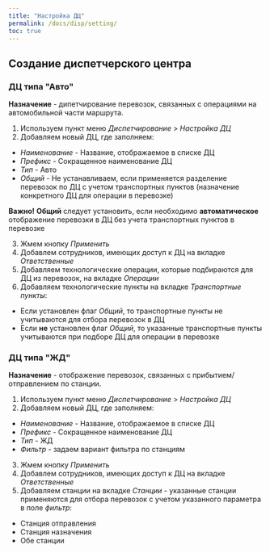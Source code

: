 ```yaml
---
title: "Настройка ДЦ"
permalink: /docs/disp/setting/
toc: true
---
```


## Создание диспетчерского центра

### ДЦ типа "Авто"
**Назначение** - дипетчирование перевозок, связанных с операциями на автомобильной части маршрута.

1.  Используем пункт меню *Диспетчирование* > *Настройка ДЦ*
2.  Добавляем новый ДЦ, где заполняем:
-   *Наименование* - Название, отображаемое в списке ДЦ
-   *Префикс* - Сокращенное наименование ДЦ
-   *Тип* - Авто
-   *Общий* - Не устанавливаем, если применяется разделение перевозок по ДЦ с учетом транспортных пунктов (назначение конкретного ДЦ для операции в перевозке)

**Важно!** **Общий** следует установить, если необходимо **автоматическое** отображение перевозки в ДЦ без учета транспортных пунктов в перевозке

3.  Жмем кнопку *Применить*
4.  Добавлем сотрудников, имеющих доступ к ДЦ на вкладке *Ответственные*
5.  Добавляем технологические операции, которые подбираются для ДЦ из перевозок, на вкладке *Операции*
6.  Добавляем технологические пункты на вкладке *Транспортные пункты*:
-   Если установлен флаг *Общий*, то транспортные пункты не учитываются для отбора перевозок в ДЦ
-   Если **не** установлен флаг *Общий*, то указанные транспортные пункты учитываются при подборе ДЦ для операции в перевозке

### ДЦ типа "ЖД"
**Назначение** - отображение перевозок, связанных с прибытием/отправлением по станции.

1.  Используем пункт меню *Диспетчирование* > *Настройка ДЦ*
2.  Добавляем новый ДЦ, где заполняем:
-   *Наименование* - Название, отображаемое в списке ДЦ
-   *Префикс* - Сокращенное наименование ДЦ
-   *Тип* - ЖД
-   *Фильтр* - задаем вариант фильтра по станциям

3.  Жмем кнопку *Применить*
4.  Добавлем сотрудников, имеющих доступ к ДЦ на вкладке *Ответственные*
5.  Добавляем станции на вкладке *Станции* - указанные станции применяются для отбора перевозок с учетом указанного параметра в поле *фильтр*:
-   Станция отправления
-   Станция назначения
-   Обе станции
